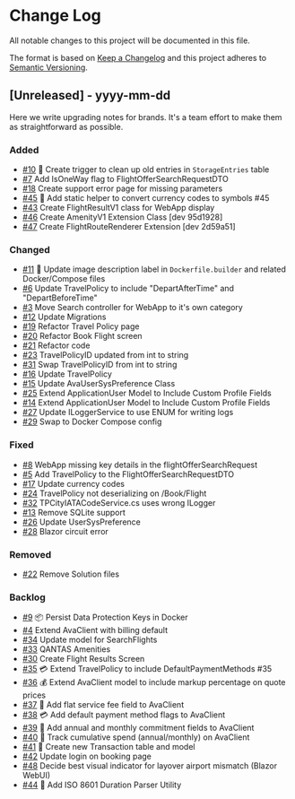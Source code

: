 
# Change Log
All notable changes to this project will be documented in this file.

The format is based on [Keep a Changelog](http://keepachangelog.com/)
and this project adheres to [Semantic Versioning](http://semver.org/).

## [Unreleased] - yyyy-mm-dd

Here we write upgrading notes for brands. It's a team effort to make them as
straightforward as possible.

### Added

- [#10](https://github.com/repasscloud/Ava.WebApp/issues/10)
  📌 Create trigger to clean up old entries in `StorageEntries` table
- [#7](https://github.com/repasscloud/Ava.WebApp/issues/7)
  Add IsOneWay flag to FlightOfferSearchRequestDTO
- [#18](https://github.com/repasscloud/Ava.WebApp/issues/18)
  Create support error page for missing parameters
- [#45](https://github.com/repasscloud/Ava.Platform/issues/45)
  💱 Add static helper to convert currency codes to symbols #45
- [#43](https://github.com/repasscloud/Ava.Platform/issues/43)
  Create FlightResultV1 class for WebApp display
- [#46](https://github.com/repasscloud/Ava.Platform/issues/46)
  Create AmenityV1 Extension Class [dev 95d1928]
- [#47](https://github.com/repasscloud/Ava.Platform/issues/47)
  Create FlightRouteRenderer Extension [dev 2d59a51]


### Changed

- [#11](https://github.com/repasscloud/Ava.WebApp/issues/11)
  🐳 Update image description label in `Dockerfile.builder` and related Docker/Compose files
- [#6](https://github.com/repasscloud/Ava.WebApp/issues/6)
  Update TravelPolicy to include "DepartAfterTime" and "DepartBeforeTime"
- [#3](https://github.com/repasscloud/Ava.WebApp/issues/3)
  Move Search controller for WebApp to it's own category
- [#12](https://github.com/repasscloud/Ava.WebApp/issues/12)
  Update Migrations
- [#19](https://github.com/repasscloud/Ava.WebApp/issues/19)
  Refactor Travel Policy page
- [#20](https://github.com/repasscloud/Ava.WebApp/issues/20)
  Refactor Book Flight screen
- [#21](https://github.com/repasscloud/Ava.WebApp/issues/21)
  Refactor code
- [#23](https://github.com/repasscloud/Ava.WebApp/issues/23)
  TravelPolicyID updated from int to string
- [#31](https://github.com/repasscloud/Ava.WebApp/issues/31)
  Swap TravelPolicyID from int to string
- [#16](https://github.com/repasscloud/Ava.WebApp/issues/16)
  Update TravelPolicy
- [#15](https://github.com/repasscloud/Ava.WebApp/issues/15)
  Update AvaUserSysPreference Class
- [#25](https://github.com/repasscloud/Ava.WebApp/issues/25)
  Extend ApplicationUser Model to Include Custom Profile Fields
- [#14](https://github.com/repasscloud/Ava.WebApp/issues/14)
  Extend ApplicationUser Model to Include Custom Profile Fields
- [#27](https://github.com/repasscloud/Ava.WebApp/issues/27)
  Update ILoggerService to use ENUM for writing logs
- [#29](https://github.com/repasscloud/Ava.WebApp/issues/29)
  Swap to Docker Compose config

### Fixed

- [#8](https://github.com/repasscloud/Ava.WebApp/issues/8)
  WebApp missing key details in the flightOfferSearchRequest
- [#5](https://github.com/repasscloud/Ava.WebApp/issues/5)
  Add TravelPolicy to the FlightOfferSearchRequestDTO
- [#17](https://github.com/repasscloud/Ava.WebApp/issues/17)
  Update currency codes
- [#24](https://github.com/repasscloud/Ava.WebApp/issues/24)
  TravelPolicy not deserializing on /Book/Flight
- [#32](https://github.com/repasscloud/Ava.WebApp/issues/32)
  TPCityIATACodeService.cs uses wrong ILogger
- [#13](https://github.com/repasscloud/Ava.WebApp/issues/13)
  Remove SQLite support
- [#26](https://github.com/repasscloud/Ava.WebApp/issues/26)
  Update UserSysPreference
- [#28](https://github.com/repasscloud/Ava.WebApp/issues/28)
  Blazor circuit error

### Removed

- [#22](https://github.com/repasscloud/Ava.WebApp/issues/22)
  Remove Solution files

### Backlog

- [#9](https://github.com/repasscloud/Ava.WebApp/issues/9)
  📦 Persist Data Protection Keys in Docker
- [#4](https://github.com/repasscloud/Ava.WebApp/issues/4)
  Extend AvaClient with billing default
- [#34](https://github.com/repasscloud/Ava.WebApp/issues/34)
  Update model for SearchFlights
- [#33](https://github.com/repasscloud/Ava.WebApp/issues/33)
  QANTAS Amenities
- [#30](https://github.com/repasscloud/Ava.WebApp/issues/30)
  Create Flight Results Screen
- [#35](https://github.com/repasscloud/Ava.WebApp/issues/35)
  💳 Extend TravelPolicy to include DefaultPaymentMethods #35
- [#36](https://github.com/repasscloud/Ava.Platform/issues/36)
  💰 Extend AvaClient model to include markup percentage on quote prices
- [#37](https://github.com/repasscloud/Ava.Platform/issues/37)
  🧾 Add flat service fee field to AvaClient
- [#38](https://github.com/repasscloud/Ava.Platform/issues/38)
  💳 Add default payment method flags to AvaClient
- [#39](https://github.com/repasscloud/Ava.Platform/issues/39)
  📅 Add annual and monthly commitment fields to AvaClient
- [#40](https://github.com/repasscloud/Ava.Platform/issues/40)
  💸 Track cumulative spend (annual/monthly) on AvaClient
- [#41](https://github.com/repasscloud/Ava.Platform/issues/41)
  🧾 Create new Transaction table and model
- [#42](https://github.com/repasscloud/Ava.Platform/issues/42)
  Update login on booking page
- [#48](https://github.com/repasscloud/Ava.Platform/issues/48)
  Decide best visual indicator for layover airport mismatch (Blazor WebUI)
- [#44](https://github.com/repasscloud/Ava.Platform/issues/44)
  🐛 Add ISO 8601 Duration Parser Utility
